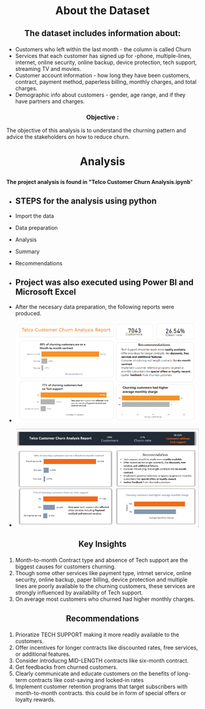 # <p align="center" style="margin-top: 0px;"> About the Dataset
## <p align="center">The dataset includes information about:
- Customers who left within the last month - the column is called Churn
- Services that each customer has signed up for -phone, multiple-lines, internet, online security, online backup, device protection, tech support, streaming TV and movies.
- Customer account information - how long they have been customers, contract, payment method, paperless billing, monthly charges, and total charges.
- Demographic info about customers - gender, age range, and if they have partners and charges.

### <p align="center">Objective :
The objective of this analysis is to understand the churning pattern and advice the stakeholders on how to reduce churn.

# <p align="center" style="margin-top: 0px;"> Analysis
**The project analysis is found in "Telco Customer Churn Analysis.ipynb**"

- ## STEPS for the analysis using python
- Import the data
- Data preparation
- Analysis
- Summary
- Recommendations

- ## Project was also executed using Power BI and Microsoft Excel
- After the necesary data preparation, the following reports were produced.
- ![Power BI Report](BI_report.png)
- ![Microsoft Excel Report](Excel_dashboard.png)

## <p align="center">Key Insights

1. Month-to-month Contract type and absence of Tech support are the biggest causes for customers churning.
2. Though some other services like payment type, intrnet service, online security, online backup, paper billing, device protection and multiple lines are poorly available to the churning customers, these services are strongly influenced by availability of Tech support.
3. On average most customers who churned had higher monthly charges.

## <p align="center">Recommendations

1. Prioratize TECH SUPPORT making it more readily available to the customers.
2. Offer incentives for longer contracts like discounted rates, free services, or additional features.
3. Consider introducng MID-LENGTH contracts like six-month contract.
4. Get feedbacks from churned customers.
5. Clearly communicate and educate customers on the benefits of long-term contracts like cost-saving and locked-in rates
6. Implement customer retention programs that target subscribers with month-to-month contracts. this could be in form of special offers or loyalty rewards.
